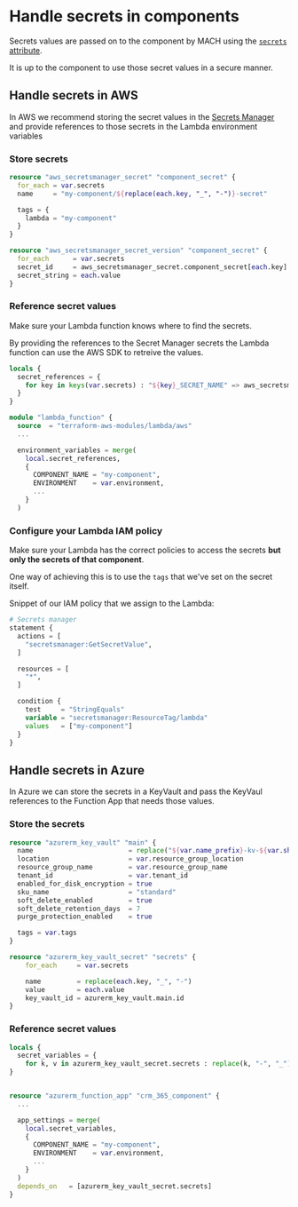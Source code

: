 # Handle secrets in components

Secrets values are passed on to the component by MACH using the [`secrets` attribute](../reference/syntax/sites.md#component-configurations).

It is up to the component to use those secret values in a secure manner.

## Handle secrets in AWS

In AWS we recommend storing the secret values in the [Secrets Manager](https://aws.amazon.com/secrets-manager/) and provide references to those secrets in the Lambda environment variables

### Store secrets

```terraform
resource "aws_secretsmanager_secret" "component_secret" {
  for_each = var.secrets
  name     = "my-component/${replace(each.key, "_", "-")}-secret"

  tags = {
    lambda = "my-component"
  }
}

resource "aws_secretsmanager_secret_version" "component_secret" {
  for_each      = var.secrets
  secret_id     = aws_secretsmanager_secret.component_secret[each.key].id
  secret_string = each.value
}
```

### Reference secret values

Make sure your Lambda function knows where to find the secrets.

By providing the references to the Secret Manager secrets the Lambda function can use the AWS SDK to retreive the values.

```terraform
locals {
  secret_references = {
    for key in keys(var.secrets) : "${key}_SECRET_NAME" => aws_secretsmanager_secret.component_secret[key].name
  }
}

module "lambda_function" {
  source  = "terraform-aws-modules/lambda/aws"
  ...

  environment_variables = merge(
    local.secret_references,
    {
      COMPONENT_NAME = "my-component",
      ENVIRONMENT    = var.environment,
      ...
    }
  ) 
```

### Configure your Lambda IAM policy

Make sure your Lambda has the correct policies to access the secrets **but only the secrets of that component**.

One way of achieving this is to use the `tags` that we've set on the secret itself.

Snippet of our IAM policy that we assign to the Lambda:
```terraform
# Secrets manager
statement {
  actions = [
    "secretsmanager:GetSecretValue",
  ]

  resources = [
    "*",
  ]

  condition {
    test     = "StringEquals"
    variable = "secretsmanager:ResourceTag/lambda"
    values   = ["my-component"]
  }
}
```

## Handle secrets in Azure

In Azure we can store the secrets in a KeyVault and pass the KeyVaul references to the Function App that needs those values.

### Store the secrets

```terraform
resource "azurerm_key_vault" "main" {
  name                        = replace("${var.name_prefix}-kv-${var.short_name}", "-", "")
  location                    = var.resource_group_location
  resource_group_name         = var.resource_group_name
  tenant_id                   = var.tenant_id
  enabled_for_disk_encryption = true
  sku_name                    = "standard"
  soft_delete_enabled         = true
  soft_delete_retention_days  = 7
  purge_protection_enabled    = true

  tags = var.tags
}

resource "azurerm_key_vault_secret" "secrets" {
    for_each     = var.secrets

    name         = replace(each.key, "_", "-")
    value        = each.value
    key_vault_id = azurerm_key_vault.main.id
}
```

### Reference secret values

```terraform
locals {
  secret_variables = {
    for k, v in azurerm_key_vault_secret.secrets : replace(k, "-", "_") => "@Microsoft.KeyVault(SecretUri=${azurerm_key_vault.main.vault_uri}secrets/${v.name}/)" }
}


resource "azurerm_function_app" "crm_365_component" {
  ...

  app_settings = merge(
    local.secret_variables,
    {
      COMPONENT_NAME = "my-component",
      ENVIRONMENT    = var.environment,
      ...
    }
  )
  depends_on   = [azurerm_key_vault_secret.secrets]
}
```